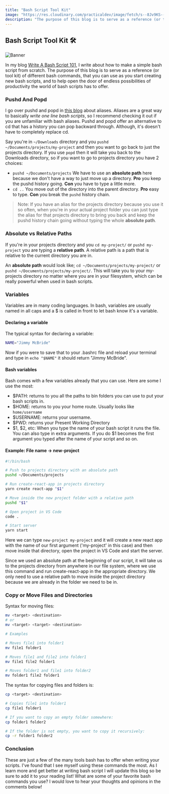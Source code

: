 ```yaml
---
title: "Bash Script Tool Kit"
image: "https://res.cloudinary.com/practicaldev/image/fetch/s--8Jv9KS----/c_imagga_scale,f_auto,fl_progressive,h_420,q_auto,w_1000/https://thepracticaldev.s3.amazonaws.com/i/4n4gq7l7gxosv6uqj9il.jpeg"
description: "The purpose of this blog is to serve as a reference (or tool kit) of different bash commands, that you can use as you start creating new bash scripts, and to help open the door of endless possibilities of productivity the world of bash scripts has to offer."
---
```


## Bash Script Tool Kit 🛠

![Banner](https://res.cloudinary.com/practicaldev/image/fetch/s--8Jv9KS----/c_imagga_scale,f_auto,fl_progressive,h_420,q_auto,w_1000/https://thepracticaldev.s3.amazonaws.com/i/4n4gq7l7gxosv6uqj9il.jpeg)

In my blog [Write A Bash Script 101](https://dev.to/jimmymcbride/write-a-bash-script-101-4n2p), I write about how to make a simple bash script from scratch. The purpose of this blog is to serve as a reference (or tool kit) of different bash commands, that you can use as you start creating new bash scripts, and to help open the door of endless possibilities of productivity the world of bash scripts has to offer.

### Pushd And Popd

I go over pushd and popd in [this blog](https://dev.to/jimmymcbride/bash-alias-2og6) about aliases. Aliases are a great way to basically _write one line bash scripts_, so I recommend checking it out if you are unfamiliar with bash aliases. Pushd and popd offer an alternative to cd that has a history you can pop backward through. Although, it's doesn't have to completely replace cd.

Say you're in `~/Downloads` directory and you `pushd ~/Documents/projects/my-project` and then you want to go back to just the projects directory. If you use `popd` then it will take you back to the Downloads directory, so if you want to go to projects directory you have 2 choices:

- `pushd ~/Documents/projects` We have to use an **absolute path** here because we don't have a way to just move up a directory. **Pro** you keep the pushd history going. **Con** you have to type a little more.
- `cd ..` You move out of the directory into the parent directory. **Pro** easy to type. **Con** you break the `pushd` history chain.

> Note: If you have an alias for the projects directory because you use it so often, when you're in your actual project folder you can just type the alias for that projects directory to bring you back and keep the pushd history chain going without typing the whole **absolute path**.

### Absolute vs Relative Paths

If you're in your projects directory and you `cd my-project/` or `pushd my-project` you are typing a **relative path**. A relative path is a path that is relative to the current directory you are in.

An **absolute path** would look like; `cd ~/Documents/projects/my-project/` or `pushd ~/Documents/projects/my-project/`. This will take you to your my-projects directory no matter where you are in your filesystem, which can be really powerful when used in bash scripts.

### Variables

Variables are in many coding languages. In bash, variables are usually named in all caps and a \$ is called in front to let bash know it's a variable.

#### Declaring a variable

The typical syntax for declaring a variable:

```bash
NAME="Jimmy McBride"
```

Now if you were to save that to your .bashrc file and reload your terminal and type in `echo "$NAME"` it should return "Jimmy McBride".

#### Bash variables

Bash comes with a few variables already that you can use. Here are some I use the most:

- \$PATH: returns to you all the paths to bin folders you can use to put your bash scripts in.
- \$HOME: returns to you your home route. Usually looks like `home/username`
- \$USERNAME: returns your username.
- \$PWD: returns your Present Working Directory
- $1, $2, etc: When you type the name of your bash script it runs the file. You can also type in extra arguments. If you do \$1 becomes the first argument you typed after the name of your script and so on.

#### Example: File name -> new-project

```bash
#!/bin/bash

# Push to projects directory with an absolute path
pushd ~/Documents/projects

# Run create-react-app in projects directory
yarn create react-app "$1"

# Move inside the new project folder with a relative path
pushd "$1"

# Open project in VS Code
code .

# Start server
yarn start
```

Here we can type `new-project my-project` and it will create a new react app with the name of our first argument ('my-project' in this case) and then move inside that directory, open the project in VS Code and start the server.

Since we used an absolute path at the beginning of our script, it will take us to the projects directory from anywhere in our file system, where we use this command and run create-react-app in the appropriate directory. We only need to use a relative path to move inside the project directory because we are already in the folder we need to be in.

### Copy or Move Files and Directories

Syntax for moving files:

```bash
mv <target> <destination>
# or
mv <target> <target> <destination>

# Examples

# Moves file1 into folder1
mv file1 folder1

# Moves file1 and file2 into folder1
mv file1 file2 folder1

# Moves folder1 and file1 into folder2
mv folder1 file2 folder1
```

The syntax for copying files and folders is:

```bash
cp <target> <destination>

# Copies file1 into folder1
cp file1 folder1

# If you want to copy an empty folder somewhere:
cp folder1 folder2

# If the folder is not empty, you want to copy it recursively:
cp -r folder1 folder2
```

### Conclusion

These are just a few of the many tools bash has to offer when writing your scripts. I've found that I see myself using these commands the most. As I learn more and get better at writing bash script I will update this blog so be sure to add it to your reading list! What are some of your favorite bash commands you use? I would love to hear your thoughts and opinions in the comments below!
